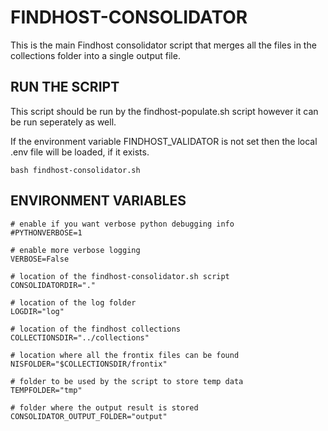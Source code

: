 # FINDHOST-CONSOLIDATOR

This is the main Findhost consolidator script that merges all the files in the collections folder into a single output file.

## RUN THE SCRIPT

This script should be run by the findhost-populate.sh script however it can be run seperately as well.

If the environment variable FINDHOST_VALIDATOR is not set then the local .env file will be loaded, if it exists.

```
bash findhost-consolidator.sh
```


## ENVIRONMENT VARIABLES

```
# enable if you want verbose python debugging info
#PYTHONVERBOSE=1

# enable more verbose logging
VERBOSE=False

# location of the findhost-consolidator.sh script
CONSOLIDATORDIR="."

# location of the log folder
LOGDIR="log"

# location of the findhost collections
COLLECTIONSDIR="../collections"

# location where all the frontix files can be found
NISFOLDER="$COLLECTIONSDIR/frontix"

# folder to be used by the script to store temp data
TEMPFOLDER="tmp"

# folder where the output result is stored
CONSOLIDATOR_OUTPUT_FOLDER="output"
```


